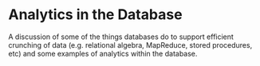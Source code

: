 # Analytics in the Database 

A discussion of some of the things databases do to support efficient 
crunching of data (e.g. relational algebra, MapReduce, stored procedures, etc)
and some examples of analytics within the database.
